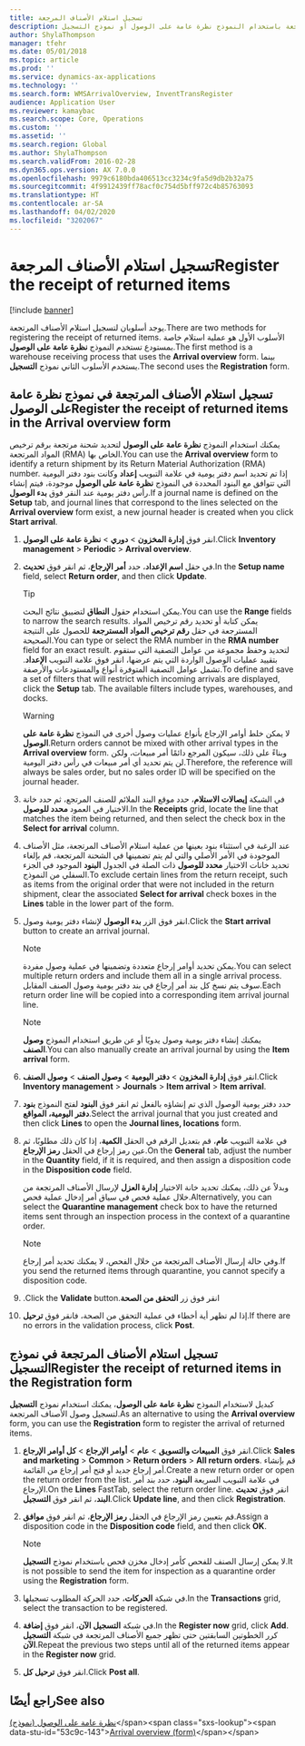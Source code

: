 ```yaml
---
title: تسجيل استلام الأصناف المرجعة
description: يمكنك تسجيل استلام الأصناف المرتجعة باستخدام النموذج نظرة عامة على الوصول أو نموذج التسجيل.
author: ShylaThompson
manager: tfehr
ms.date: 05/01/2018
ms.topic: article
ms.prod: ''
ms.service: dynamics-ax-applications
ms.technology: ''
ms.search.form: WMSArrivalOverview, InventTransRegister
audience: Application User
ms.reviewer: kamaybac
ms.search.scope: Core, Operations
ms.custom: ''
ms.assetid: ''
ms.search.region: Global
ms.author: ShylaThompson
ms.search.validFrom: 2016-02-28
ms.dyn365.ops.version: AX 7.0.0
ms.openlocfilehash: 9979c6180bda406513cc3234c9fa5d9db2b32a75
ms.sourcegitcommit: 4f9912439ff78acf0c754d5bff972c4b85763093
ms.translationtype: HT
ms.contentlocale: ar-SA
ms.lasthandoff: 04/02/2020
ms.locfileid: "3202067"
---
```

# <a name="register-the-receipt-of-returned-items"></a><span data-ttu-id="53c9c-103">تسجيل استلام الأصناف المرجعة</span><span class="sxs-lookup"><span data-stu-id="53c9c-103">Register the receipt of returned items</span></span> 

[!include [banner](../includes/banner.md)]


<span data-ttu-id="53c9c-104">يوجد أسلوبان لتسجيل استلام الأصناف المرتجعة.</span><span class="sxs-lookup"><span data-stu-id="53c9c-104">There are two methods for registering the receipt of returned items.</span></span> <span data-ttu-id="53c9c-105">الأسلوب الأول هو عملية استلام خاصة بمستودع تستخدم النموذج **نظرة عامة على الوصول**.</span><span class="sxs-lookup"><span data-stu-id="53c9c-105">The first method is a warehouse receiving process that uses the **Arrival overview** form.</span></span> <span data-ttu-id="53c9c-106">بينما يستخدم الأسلوب الثاني نموذج **التسجيل**.</span><span class="sxs-lookup"><span data-stu-id="53c9c-106">The second uses the **Registration** form.</span></span>

## <a name="register-the-receipt-of-returned-items-in-the-arrival-overview-form"></a><span data-ttu-id="53c9c-107">تسجيل استلام الأصناف المرتجعة في نموذج نظرة عامة على الوصول</span><span class="sxs-lookup"><span data-stu-id="53c9c-107">Register the receipt of returned items in the Arrival overview form</span></span>

<span data-ttu-id="53c9c-108">يمكنك استخدام النموذج **نظرة عامة على الوصول** لتحديد شحنة مرتجعة برقم ترخيص المواد المرتجعة (RMA) الخاص بها.</span><span class="sxs-lookup"><span data-stu-id="53c9c-108">You can use the **Arrival overview** form to identify a return shipment by its Return Material Authorization (RMA) number.</span></span> <span data-ttu-id="53c9c-109">إذا تم تحديد اسم دفتر يومية في علامة التبويب **إعداد** وكانت بنود دفتر اليومية التي تتوافق مع البنود المحددة في النموذج **نظرة عامة على الوصول** موجودة، فيتم إنشاء رأس دفتر يومية عند النقر فوق **بدء الوصول**.</span><span class="sxs-lookup"><span data-stu-id="53c9c-109">If a journal name is defined on the **Setup** tab, and journal lines that correspond to the lines selected on the **Arrival overview** form exist, a new journal header is created when you click **Start arrival**.</span></span>

1.  <span data-ttu-id="53c9c-110">انقر فوق **إدارة المخزون** \> **دوري** \> **نظرة عامة على الوصول**.</span><span class="sxs-lookup"><span data-stu-id="53c9c-110">Click **Inventory management** \> **Periodic** \> **Arrival overview**.</span></span>

2.  <span data-ttu-id="53c9c-111">في حقل **اسم الإعداد**، حدد **أمر الإرجاع**، ثم انقر فوق **تحديث**.</span><span class="sxs-lookup"><span data-stu-id="53c9c-111">In the **Setup name** field, select **Return order**, and then click **Update**.</span></span>
    

    > [!TIP]
    > <P><span data-ttu-id="53c9c-112">يمكن استخدام حقول <STRONG>النطاق</STRONG> لتضييق نتائج البحث.</span><span class="sxs-lookup"><span data-stu-id="53c9c-112">You can use the <STRONG>Range</STRONG> fields to narrow the search results.</span></span> <span data-ttu-id="53c9c-113">يمكن كتابة أو تحديد رقم ترخيص المواد المسترجعة في حقل <STRONG>رقم ترخيص المواد المسترجعة</STRONG> للحصول على النتيجة الصحيحة.</span><span class="sxs-lookup"><span data-stu-id="53c9c-113">You can type or select the RMA number in the <STRONG>RMA number</STRONG> field for an exact result.</span></span> <span data-ttu-id="53c9c-114">لتحديد وحفظ مجموعة من عوامل التصفية التي ستقوم بتقييد عمليات الوصول الواردة التي يتم عرضها، انقر فوق علامة التبويب <STRONG>الإعداد</STRONG>. تشمل عوامل التصفية المتوفرة أنواع والمستودعات والأرصفة.</span><span class="sxs-lookup"><span data-stu-id="53c9c-114">To define and save a set of filters that will restrict which incoming arrivals are displayed, click the <STRONG>Setup</STRONG> tab. The available filters include types, warehouses, and docks.</span></span></P>

    

    > [!WARNING]
    > <P><span data-ttu-id="53c9c-115">لا يمكن خلط أوامر الإرجاع بأنواع عمليات وصول أخرى في النموذج <STRONG>نظرة عامة على الوصول</STRONG>.</span><span class="sxs-lookup"><span data-stu-id="53c9c-115">Return orders cannot be mixed with other arrival types in the <STRONG>Arrival overview</STRONG> form.</span></span> <span data-ttu-id="53c9c-116">وبناءً على ذلك، سيكون المرجع دائمًا أمر مبيعات، ولكن لن يتم تحديد أي أمر مبيعات في رأس دفتر اليومية.</span><span class="sxs-lookup"><span data-stu-id="53c9c-116">Therefore, the reference will always be sales order, but no sales order ID will be specified on the journal header.</span></span></P>



3.  <span data-ttu-id="53c9c-117">في الشبكة **إيصالات الاستلام**، حدد موقع البند الملائم للصنف المرتجع، ثم حدد خانة الاختيار في العمود **محدد للوصول**.</span><span class="sxs-lookup"><span data-stu-id="53c9c-117">In the **Receipts** grid, locate the line that matches the item being returned, and then select the check box in the **Select for arrival** column.</span></span>

4.  <span data-ttu-id="53c9c-118">عند الرغبة في استثناء بنود بعينها من عملية استلام الأصناف المرتجعة، مثل الأصناف الموجودة في الأمر الأصلي والتي لم يتم تضمينها في الشحنة المرتجعة، قم بإلغاء تحديد خانات الاختيار **محدد للوصول** ذات الصلة في الجدول **البنود** الموجود في الجزء السفلي من النموذج.</span><span class="sxs-lookup"><span data-stu-id="53c9c-118">To exclude certain lines from the return receipt, such as items from the original order that were not included in the return shipment, clear the associated **Select for arrival** check boxes in the **Lines** table in the lower part of the form.</span></span>

5.  <span data-ttu-id="53c9c-119">انقر فوق الزر **بدء الوصول** لإنشاء دفتر يومية وصول.</span><span class="sxs-lookup"><span data-stu-id="53c9c-119">Click the **Start arrival** button to create an arrival journal.</span></span>
    

    > [!NOTE]
    > <P><span data-ttu-id="53c9c-120">يمكن تحديد أوامر إرجاع متعددة وتضمينها في عملية وصول مفردة.</span><span class="sxs-lookup"><span data-stu-id="53c9c-120">You can select multiple return orders and include them all in a single arrival process.</span></span> <span data-ttu-id="53c9c-121">سوف يتم نسخ كل بند أمر إرجاع في بند دفتر يومية وصول الصنف المقابل.</span><span class="sxs-lookup"><span data-stu-id="53c9c-121">Each return order line will be copied into a corresponding item arrival journal line.</span></span></P>

    

    > [!NOTE]
    > <P><span data-ttu-id="53c9c-122">يمكنك إنشاء دفتر يومية وصول يدويًا أو عن طريق استخدام النموذج <STRONG>وصول الصنف</STRONG>.</span><span class="sxs-lookup"><span data-stu-id="53c9c-122">You can also manually create an arrival journal by using the <STRONG>Item arrival</STRONG> form.</span></span> 



6.  <span data-ttu-id="53c9c-123">انقر فوق **إدارة المخزون** \> **دفتر اليومية** \> **وصول الصنف‬** \> **وصول الصنف‬**.</span><span class="sxs-lookup"><span data-stu-id="53c9c-123">Click **Inventory management** \> **Journals** \> **Item arrival** \> **Item arrival**.</span></span>

7.  <span data-ttu-id="53c9c-124">حدد دفتر يومية الوصول الذي تم إنشاؤه بالفعل ثم انقر فوق **البنود** لفتح النموذج **بنود دفتر اليومية، المواقع**.</span><span class="sxs-lookup"><span data-stu-id="53c9c-124">Select the arrival journal that you just created and then click **Lines** to open the **Journal lines, locations** form.</span></span>

8.  <span data-ttu-id="53c9c-125">في علامة التبويب **عام**، قم بتعديل الرقم في الحقل **الكمية**، إذا كان ذلك مطلوبًا، ثم عين رمز إرجاع في الحقل **رمز الإرجاع**.</span><span class="sxs-lookup"><span data-stu-id="53c9c-125">On the **General** tab, adjust the number in the **Quantity** field, if it is required, and then assign a disposition code in the **Disposition code** field.</span></span>
    
    <span data-ttu-id="53c9c-126">وبدلاً عن ذلك، يمكنك تحديد خانة الاختيار **إدارة العزل** لإرسال الأصناف المرتجعة من خلال عملية فحص في سياق أمر إدخال عملية فحص.</span><span class="sxs-lookup"><span data-stu-id="53c9c-126">Alternatively, you can select the **Quarantine management** check box to have the returned items sent through an inspection process in the context of a quarantine order.</span></span>
    

    > [!NOTE]
    > <P><span data-ttu-id="53c9c-127">وفي حالة إرسال الأصناف المرتجعة من خلال الفحص، لا يمكنك تحديد أمر إرجاع.</span><span class="sxs-lookup"><span data-stu-id="53c9c-127">If you send the returned items through quarantine, you cannot specify a disposition code.</span></span></P>



9.  <span data-ttu-id="53c9c-128">انقر فوق زر **‏‫التحقق من الصحة**.</span><span class="sxs-lookup"><span data-stu-id="53c9c-128">Click the **Validate** button.</span></span>

10. <span data-ttu-id="53c9c-129">إذا لم تظهر أية أخطاء في عملية التحقق من الصحة، فانقر فوق **ترحيل**.</span><span class="sxs-lookup"><span data-stu-id="53c9c-129">If there are no errors in the validation process, click **Post**.</span></span>

## <a name="register-the-receipt-of-returned-items-in-the-registration-form"></a><span data-ttu-id="53c9c-130">تسجيل استلام الأصناف المرتجعة في نموذج التسجيل</span><span class="sxs-lookup"><span data-stu-id="53c9c-130">Register the receipt of returned items in the Registration form</span></span>

<span data-ttu-id="53c9c-131">كبديل لاستخدام النموذج **نظرة عامة على الوصول**، يمكنك استخدام نموذج **التسجيل** لتسجيل وصول الأصناف المرتجعة.</span><span class="sxs-lookup"><span data-stu-id="53c9c-131">As an alternative to using the **Arrival overview** form, you can use the **Registration** form to register the arrival of returned items.</span></span>

1.  <span data-ttu-id="53c9c-132">انقر فوق **المبيعات والتسويق** \> **عام** \> **أوامر الإرجاع** \> **كل أوامر الإرجاع**.</span><span class="sxs-lookup"><span data-stu-id="53c9c-132">Click **Sales and marketing** \> **Common** \> **Return orders** \> **All return orders**.</span></span> <span data-ttu-id="53c9c-133">قم بإنشاء أمر إرجاع جديد أو فتح أمر إرجاع من القائمة.</span><span class="sxs-lookup"><span data-stu-id="53c9c-133">Create a new return order or open the return order from the list.</span></span> <span data-ttu-id="53c9c-134">في علامة التبويب السريعة **البنود**، حدد بند أمر الإرجاع.</span><span class="sxs-lookup"><span data-stu-id="53c9c-134">On the **Lines** FastTab, select the return order line.</span></span> <span data-ttu-id="53c9c-135">انقر فوق **تحديث البند**، ثم انقر فوق **التسجيل**.</span><span class="sxs-lookup"><span data-stu-id="53c9c-135">Click **Update line**, and then click **Registration**.</span></span>

2.  <span data-ttu-id="53c9c-136">قم بتعيين رمز الإرجاع في الحقل **رمز الإرجاع**، ثم انقر فوق **موافق**.</span><span class="sxs-lookup"><span data-stu-id="53c9c-136">Assign a disposition code in the **Disposition code** field, and then click **OK**.</span></span>
    

    > [!NOTE]
    > <P><span data-ttu-id="53c9c-137">لا يمكن إرسال الصنف للفحص كأمر إدخال مخزن فحص باستخدام نموذج <STRONG>التسجيل</STRONG>.</span><span class="sxs-lookup"><span data-stu-id="53c9c-137">It is not possible to send the item for inspection as a quarantine order using the <STRONG>Registration</STRONG> form.</span></span></P>



3.  <span data-ttu-id="53c9c-138">في شبكة **الحركات**، حدد الحركة المطلوب تسجيلها.</span><span class="sxs-lookup"><span data-stu-id="53c9c-138">In the **Transactions** grid, select the transaction to be registered.</span></span>

4.  <span data-ttu-id="53c9c-139">في شبكة **التسجيل الآن**، انقر فوق **إضافة**.</span><span class="sxs-lookup"><span data-stu-id="53c9c-139">In the **Register now** grid, click **Add**.</span></span> <span data-ttu-id="53c9c-140">كرر الخطوتين السابقتين حتى تظهر جميع الأصناف المرتجعة في شبكة **التسجيل الآن**.</span><span class="sxs-lookup"><span data-stu-id="53c9c-140">Repeat the previous two steps until all of the returned items appear in the **Register now** grid.</span></span>

5.  <span data-ttu-id="53c9c-141">انقر فوق **ترحيل كل**.</span><span class="sxs-lookup"><span data-stu-id="53c9c-141">Click **Post all**.</span></span>

## <a name="see-also"></a><span data-ttu-id="53c9c-142">راجع أيضًا</span><span class="sxs-lookup"><span data-stu-id="53c9c-142">See also</span></span>

<span data-ttu-id="53c9c-143">[نظرة عامة على الوصول (نموذج)](https://technet.microsoft.com/library/hh227654\(v=ax.60\))</span><span class="sxs-lookup"><span data-stu-id="53c9c-143">[Arrival overview (form)](https://technet.microsoft.com/library/hh227654\(v=ax.60\))</span></span>

  


